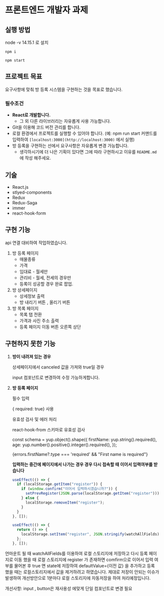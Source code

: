 # 프론트엔드 개발자 과제

## **실행 방법**

node -v 14.15.1 로 설치

`npm i`

`npm start`

## **프로젝트 목표**

요구사항에 맞춰 방 등록 시스템을 구현하는 것을 목표로 했습니다.

### 필수조건

- **React로 개발합니다.**
  - 그 외 다른 라이브러리는 자유롭게 사용 가능합니다.
- Git을 이용해 코드 버전 관리를 합니다.
- 로컬 환경에서 프로젝트를 실행할 수 있어야 합니다.
  (예: npm run start 커맨드를 입력하여 `[localhost:3000](http://localhost:3000)` 에서 실행)
- 방 등록을 구현하는 선에서 요구사항은 자유롭게 변경 가능합니다.
  - 생각하시기에 더 나은 기획이 있다면 그에 따라 구현하시고 이유를 `README.md`에 작성 해주세요.

## **기술**

- React.js
- stlyed-components
- Redux
- Redux-Saga
- immer
- react-hook-form

## **구현 기능**

api 연결 대비하여 작업하였습니다.

1. 방 등록 페이지
   - 매물종류
   - 가격
   - 임대료 - 월세만
   - 관리비 - 월세, 전세의 경우만
   - 등록이 성공할 경우 완료 팝업.
2. 방 상세페이지
   - 상세정보 출력
   - 방 내리기 버튼 , 올리기 버튼
3. 방 목록 페이지
   - 목록 탭 전환
   - 가격과 사진 주소 출력
   - 등록 페이지 이동 버튼 오른쪽 상단

## **구현하지 못한 기능**

1. **방이 내려져 있는 경우**

   상세페이지에서 canceled 값을 가져와 true일 경우

   input 컴포넌트로 변경하여 수정 가능하게합니다.

2. **방 등록 페이지**

   필수 입력

   { required: true} 사용

   유효성 검사 및 에러 처리

   react-hook-from 스키마로 유효성 검사

   const schema = yup.object().shape({
   firstName: yup.string().required(),
   age: yup.number().positive().integer().required(),
   });

   {errors.firstName?.type === 'required' && "First name is required"}

   **입력하는 중간에 페이지에서 나가는 경우 경우 다시 접속할 때 이어서 입력여부를 받습니다**

   ```jsx
   useEffect(() => {
     if (localStorage.getItem("register")) {
       if (window.confirm("이어서 입력하시겠습니까?")) {
         setPrevRegister(JSON.parse(localStorage.getItem("register")));
       } else {
         localStorage.removeItem("register");
       }
     }
   }, []);

   useEffect(() => {
     return () => {
       localStorage.setItem("register", JSON.stringify(watchAllFields));
     };
   }, []);
   ```

언마운트 될 때 watchAllFields를 이용하여 로컬 스토리지에 저장하고 다시 등록 페이지로 이동 했을 때 로컬 스토리지에 register 가 존재하면 comfirm으로 이어서 입력 여부를 물어본 후 true 면 state에 저장하여 defaultValue={이전 값} 을 추가하고 등록 했을 때는 로컬스토리지에서 값을 제거하려고 하였습니다. 제대로 저장이 안되는 이슈가 발생하여 개선방안으로 1분마다 로컬 스토리지에 자동저장을 하여 처리예정입니다.

개선사항: input , button은 재사용성 에맞게 단일 컴포넌트로 변경 필요
